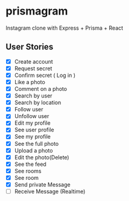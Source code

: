 # prismagram
Instagram clone with Express + Prisma + React

## User Stories

- [x] Create account
- [x] Request secret
- [x] Confirm secret ( Log in )
- [x] Like a photo
- [x] Comment on a photo
- [x] Search by user
- [x] Search by location
- [x] Follow user
- [x] Unfollow user
- [x] Edit my profile
- [x] See user profile
- [x] See my profile
- [x] See the full photo
- [x] Upload a photo
- [x] Edit the photo(Delete)
- [x] See the feed
- [x] See rooms
- [x] See room
- [x] Send private Message
- [ ] Receive Message (Realtime)
